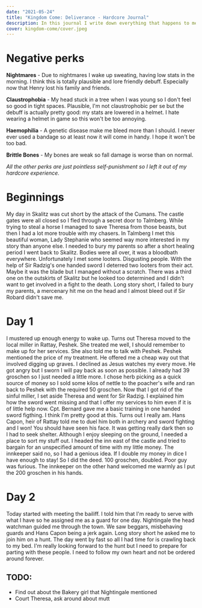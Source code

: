 ```yaml
---
date: "2021-05-24"
title: "Kingdom Come: Deliverance - Hardcore Journal"
description: In this journal I write down everything that happens to me in the game.
cover: kingdom-come/cover.jpeg
---
```


# Negative perks

**Nightmares** - Due to nightmares I wake up sweating, having low stats in the morning. I think this is totally plausible and lore friendly debuff. Especially now that Henry lost his family and friends.

**Claustrophobia** - My head stuck in a tree when I was young so I don't feel so good in tight spaces. Plausible, I'm not claustrophobic per se but the debuff is actually pretty good: my stats are lowered in a helmet. I hate wearing a helmet in game so this won't be too annoying.

**Haemophilia** - A genetic disease make me bleed more than I should. I never ever used a bandage so at least now it will come in handy. I hope it won't be too bad.

**Brittle Bones** - My bones are weak so fall damage is worse than on normal.

*All the other perks are just pointless self-punishment so I left it out of my hardcore experience.*

# Beginnings

My day in Skalitz was cut short by the attack of the Cumans. The castle gates were all closed so I fled through a secret door to Talmberg. While trying to steal a horse I managed to save Theresa from those beasts, but then I had a lot more trouble with my chasers. In Talmberg I met this beautiful woman, Lady Stephanie who seemed way more interested in my story than anyone else. I needed to bury my parents so after a short healing period I went back to Skalitz. Bodies were all over, it was a bloodbath everywhere. Unfortunately I met some looters. Disgusting people. With the help of Sir Radzig's one handed sword I deterred two looters from their act. Maybe it was the blade but I managed without a scratch. There was a third one on the outskirts of Skalitz but he looked too determined and I didn't want to get involved in a fight to the death. Long story short, I failed to bury my parents, a mercenary hit me on the head and I almost bleed out if Sir Robard didn't save me. 

# Day 1

I mustered up enough energy to wake up. Turns out Theresa moved to the local miller in Rattay, Peshek. She treated me well, I should remember to make up for her services. She also told me to talk with Peshek. Peshek mentioned the price of my treatment. He offered me a cheap way out that involved digging up graves. I declined as Jesus watches my every move. He got angry but I sworn I will pay back as soon as possible. I already had 39 groschen so I just needed a little more. I chose herb picking as a quick source of money so I sold some kilos of nettle to the poacher's wife and ran back to Peshek with the required 50 groschen. Now that I got rid of the sinful miller, I set aside Theresa and went for Sir Radzig. I explained him how the sword went missing and that I offer my services to him even if it is of little help now. Cpt. Bernard gave me a basic training in one handed sword figthing. I think I'm pretty good at this. Turns out I really am. Hans Capon, heir of Rattay told me to duel him both in archery and sword fighting and I won! You should have seen his face. It was getting really dark then so I had to seek shelter. Although I enjoy sleeping on the ground, I needed a place to sort my stuff out. I headed the inn east of the castle and tried to bargain for an unspecified amount of time with my little money. The innkeeper said no, so I had a genious idea. If I double my money in dice I have enough to stay! So I did the deed. 100 groschen, doubled. Poor guy was furious. The innkeeper on the other hand welcomed me warmly as I put the 200 groschen in his hands. 

# Day 2

Today started with meeting the bailiff. I told him that I'm ready to serve with what I have so he assigned me as a guard for one day. Nightingale the head watchman guided me through the town. We saw beggars, misbehaving guards and Hans Capon being a jerk again. Long story short he asked me to join him on a hunt. The day went by fast so all I had time for is crawling back to my bed. I'm really looking forward to the hunt but I need to prepare for parting with these people. I need to follow my own heart and not be ordered around forever.

## TODO: 

* Find out about the Bakery girl that Nightingale mentioned
* Court Theresa, ask around about mutt